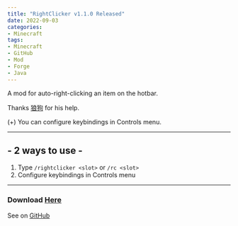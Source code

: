 ```yaml
---
title: "RightClicker v1.1.0 Released"
date: 2022-09-03
categories:
- Minecraft
tags:
- Minecraft
- GitHub
- Mod
- Forge
- Java
---
```


A mod for auto-right-clicking an item on the hotbar.

Thanks [狼狗](https://space.bilibili.com/1461000070) for his help.

(+) You can configure keybindings in Controls menu.

---

## - 2 ways to use -
1. Type `/rightclicker <slot>` or `/rc <slot>`
2. Configure keybindings in Controls menu

---

### Download [Here](https://github.com/Simonzxm/RightClicker/releases/download/v1.1.0/RightClicker-1.1.0.jar)

See on [GitHub](https://github.com/Simonzxm/RightClicker/releases/tag/v1.1.0)